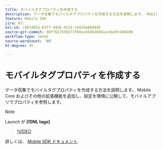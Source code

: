 ```yaml
---
title: モバイルタグプロパティを作成する
description: データ収集でモバイルタグプロパティを作成する方法を説明します。 Mobile Core およびその他の拡張機能を追加し、設定を環境に公開して、モバイルアプリでプロパティを参照します。
feature: Mobile SDK
jira: KT-
exl-id: c0bfdd5a-03f7-49db-9124-7d420a884048
source-git-commit: 90f7621536573f60ac6585404b1ac0e49cb08496
workflow-type: tm+mt
source-wordcount: '88'
ht-degree: 4%

---
```


# モバイルタグプロパティを作成する

データ収集でモバイルタグプロパティを作成する方法を説明します。 Mobile Core およびその他の拡張機能を追加し、設定を環境に公開して、モバイルアプリでプロパティを参照します。

>[!NOTE]
>
> Launch が **[!DNL tags]**

>[!VIDEO](https://video.tv.adobe.com/v/26264/?quality=12&learn=on)

詳しくは、 [Mobile SDK ドキュメント](https://developer.adobe.com/client-sdks/documentation/).
